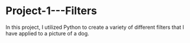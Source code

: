# Project-1---Filters
In this project, I utilized Python to create a variety of different filters that I have applied to a picture of a dog. 
